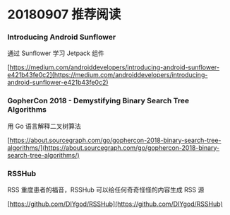 # 20180907 推荐阅读

### Introducing Android Sunflower

通过 Sunflower 学习 Jetpack 组件

[https://medium.com/androiddevelopers/introducing-android-sunflower-e421b43fe0c2](https://medium.com/androiddevelopers/introducing-android-sunflower-e421b43fe0c2)

### GopherCon 2018 - Demystifying Binary Search Tree Algorithms

用 Go 语言解释二叉树算法

[https://about.sourcegraph.com/go/gophercon-2018-binary-search-tree-algorithms/](https://about.sourcegraph.com/go/gophercon-2018-binary-search-tree-algorithms/)

### RSSHub

RSS 重度患者的福音，RSSHub 可以给任何奇奇怪怪的内容生成 RSS 源

[https://github.com/DIYgod/RSSHub](https://github.com/DIYgod/RSSHub)